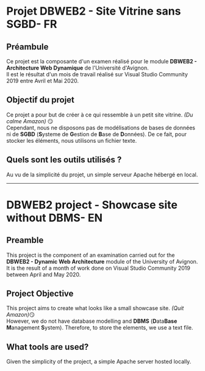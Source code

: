 # Projet DBWEB2 - Site Vitrine sans SGBD- FR

## Préambule
Ce projet est la composante d'un examen réalisé pour le module **DBWEB2 - Architecture Web Dynamique** de l'Université d'Avignon.  
Il est le résultat d'un mois de travail réalisé sur Visual Studio Community 2019 entre Avril et Mai 2020.

## Objectif du projet
Ce projet a pour but de créer à ce qui ressemble à un petit site vitrine. *(Du calme Amazon)* :smirk:  
Cependant, nous ne disposons pas de modélisations de bases de données ni de **SGBD** (**S**ysteme de **G**estion de **B**ase de **D**onnées). De ce fait, pour stocker les éléments, nous utilisons un fichier texte.

## Quels sont les outils utilisés ?
Au vu de la simplicité du projet, un simple serveur Apache hébergé en local.

----------------------------------------------------------------------
# DBWEB2 project - Showcase site without DBMS- EN

## Preamble
This project is the component of an examination carried out for the **DBWEB2 - Dynamic Web Architecture** module of the University of Avignon.  
It is the result of a month of work done on Visual Studio Community 2019 between April and May 2020.

## Project Objective
This project aims to create what looks like a small showcase site. *(Quit Amazon)*:smirk:  
However, we do not have database modelling and **DBMS** (**D**ata**Base** **M**anagement **S**ystem). Therefore, to store the elements, we use a text file.

## What tools are used?
Given the simplicity of the project, a simple Apache server hosted locally.
